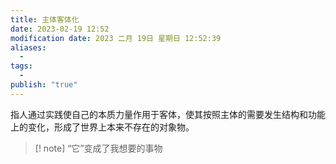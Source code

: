 ```yaml
---
title: 主体客体化
date: 2023-02-19 12:52
modification date: 2023 二月 19日 星期日 12:52:39
aliases:
  - 
tags:
  - 
publish: "true"
---
```


指人通过实践使自己的本质力量作用于客体，使其按照主体的需要发生结构和功能上的变化，形成了世界上本来不存在的对象物。

>[! note]
>“它”变成了我想要的事物
